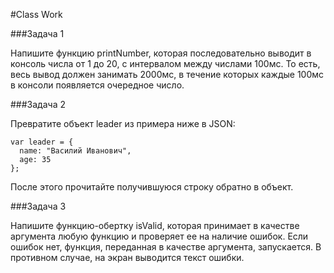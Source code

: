 #Class Work 

###Задача 1 

Напишите функцию printNumber, которая последовательно выводит в консоль числа от 1 до 20, с интервалом между числами 100мс. То есть, весь вывод должен занимать 2000мс, в течение которых каждые 100мс в консоли появляется очередное число. 

###Задача 2 

Превратите объект leader из примера ниже в JSON:
```
var leader = {
  name: "Василий Иванович",
  age: 35
};
``` 
После этого прочитайте получившуюся строку обратно в объект.

###Задача 3 

Напишите функцию-обертку isValid, которая принимает в качестве аргумента любую функцию и проверяет ее на наличие ошибок. 
Если ошибок нет, функция, переданная в качестве аргумента, запускается. 
В противном случае, на экран выводится текст ошибки. 
